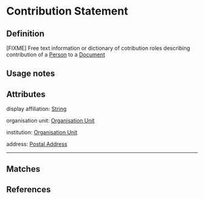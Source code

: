 # Contribution Statement

## Definition
[FIXME] Free text information or dictionary of cotribution roles describing contribution of a [Person](../entities/Person.md) to a [Document](../entities/Document.md)

## Usage notes

## Attributes
display affiliation: [String](../datatypes/String.md)

organisation unit: [Organisation Unit](../entities/OrgUnit.md)

institution: [Organisation Unit](../entities/OrgUnit.md) 

address: [Postal Address](../datatypes/PostalAddress.md)

---

## Matches


## References

